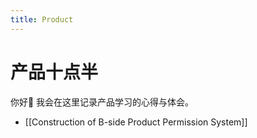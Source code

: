 ```yaml
---
title: Product
---
```

# 产品十点半

你好👋 我会在这里记录产品学习的心得与体会。

- [[Construction of B-side Product Permission System]]
